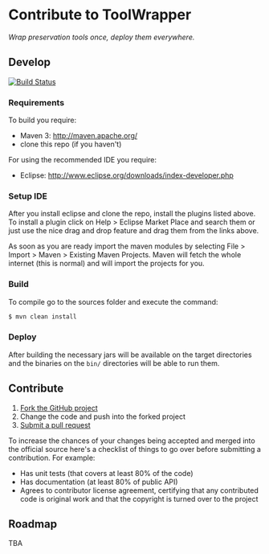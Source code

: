 # Contribute to ToolWrapper

*Wrap preservation tools once, deploy them everywhere.*

## Develop

[![Build Status](https://travis-ci.org/openplanets/scape-toolwrapper.png)](https://travis-ci.org/openplanets/scape-toolwrapper)

### Requirements

To build you require:

 * Maven 3: http://maven.apache.org/
 * clone this repo (if you haven't)

For using the recommended IDE you require:

 * Eclipse: http://www.eclipse.org/downloads/index-developer.php

### Setup IDE

After you install eclipse and clone the repo, install the 
plugins listed above. To install a plugin click on Help > Eclipse Market Place
and search them or just use the nice drag and drop feature and drag them from the links above.

As soon as you are ready import the maven modules by selecting File > Import > Maven > Existing Maven Projects.
Maven will fetch the whole internet (this is normal) and will import the projects for you.


### Build

To compile go to the sources folder and execute the command:

```bash
$ mvn clean install
```

### Deploy

After building the necessary jars will be available on the target directories and the binaries on the `bin/` directories will be able to run them.

## Contribute

1. [Fork the GitHub project](https://help.github.com/articles/fork-a-repo)
2. Change the code and push into the forked project
3. [Submit a pull request](https://help.github.com/articles/using-pull-requests)

To increase the chances of your changes being accepted and merged into the official source here's a checklist of things to go over before submitting a contribution. For example:

* Has unit tests (that covers at least 80% of the code)
* Has documentation (at least 80% of public API)
* Agrees to contributor license agreement, certifying that any contributed code is original work and that the copyright is turned over to the project

## Roadmap

TBA
